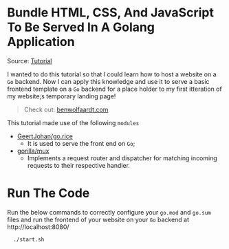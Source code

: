 # Bundle HTML, CSS, And JavaScript To Be Served In A Golang Application

Source: [Tutorial](https://www.thepolyglotdeveloper.com/2017/03/bundle-html-css-javascript-served-golang-application/)

I wanted to do this tutorial so that I could learn how to host a website on a `Go` backend. Now I can apply this knowledge and use it to serve a basic frontend template on a `Go` backend for a place holder to my first itteration of my website;s temporary landing page! 

> Check out: [benwolfaardt.com](https://BenWolfaardt.com)


This tutorial made use of the following `modules`
* [GeertJohan/go.rice](https://github.com/GeertJohan/go.rice)
  * It is used to serve the front end on `Go`;
* [gorilla/mux](https://github.com/gorilla/mux)
  * Implements a request router and dispatcher for matching incoming requests to their respective handler.

# Run The Code

Run the below commands to correctly configure your `go.mod` and `go.sum` files and run the frontend of your website on your `Go` backend at http://localhost:8080/

```sh
  ./start.sh
```
